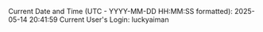 Current Date and Time (UTC - YYYY-MM-DD HH:MM:SS formatted): 2025-05-14 20:41:59
Current User's Login: luckyaiman
